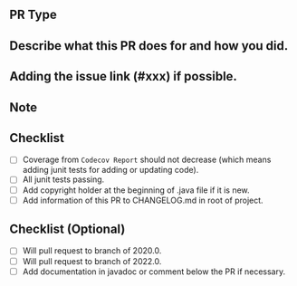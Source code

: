 ## PR Type

<!--
Bugfix.
Feature.
Code style update (formatting, local variables).
Refactoring (no functional changes, no api changes).
Documentation content changes.
Other... Please describe:
 -->

## Describe what this PR does for and how you did.

## Adding the issue link (#xxx) if possible.

<!--
fixes #
 -->

## Note

## Checklist

- [ ] Coverage from `Codecov Report` should not decrease (which means adding junit tests for adding or updating code).
- [ ] All junit tests passing.
- [ ] Add copyright holder at the beginning of .java file if it is new.
- [ ] Add information of this PR to CHANGELOG.md in root of project.

## Checklist (Optional)

- [ ] Will pull request to branch of 2020.0.
- [ ] Will pull request to branch of 2022.0.
- [ ] Add documentation in javadoc or comment below the PR if necessary.
